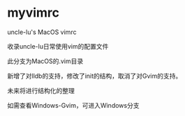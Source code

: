 # myvimrc
uncle-lu's MacOS vimrc

收录uncle-lu日常使用vim的配置文件



此分支为MacOS的.vim目录

新增了对lldb的支持，修改了init的结构，取消了对Gvim的支持。

未来将进行结构化的整理



如需查看Windows-Gvim，可进入Windows分支